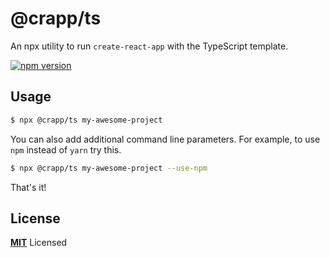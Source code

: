 # @crapp/ts

An npx utility to run `create-react-app` with the TypeScript template.

[![npm version](https://badge.fury.io/js/%40crapp%2Fts.svg)](https://badge.fury.io/js/%40crapp%2Fts)

## Usage

```bash
$ npx @crapp/ts my-awesome-project
```

You can also add additional command line parameters. For example, to use `npm` instead of `yarn` try this.

```bash
$ npx @crapp/ts my-awesome-project --use-npm
```

That's it!

## License

**[MIT](LICENSE)** Licensed
